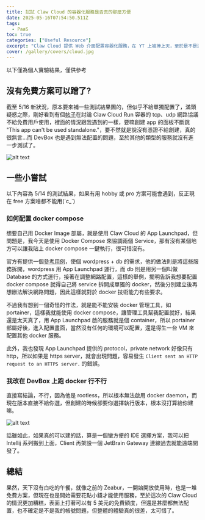 ```yaml
---
title: 試試 Claw Cloud 的容器化服務是否真的那麼方便
date: 2025-05-16T07:54:50.511Z
tags:
  - PaaS
toc: true
categories: ["Useful Resource"]
excerpt: "Claw Cloud 提供 Web 介面配置容器化服務，在 YT 上被捧上天，至於是不是這麼好用，還得觀察觀察"
cover: /gallery/covers/cloud.jpg
---
```


以下僅為個人實驗結果，僅供參考

## 沒有免費方案可以蹭了?
截至 5/16 新狀況，原本要來補一些測試結果圖的，但似乎不給單獨配置了，滿頭疑惑之際，剛好看到有個[帖子](https://www.nodeseek.com/post-340499-3)在討論 Claw Cloud Run 容器的 tcp、udp 網路協議不給免費用戶使用，裡面的情況跟我遇到的一樣，要嘛創建 app 的面板不斷跳 "This app can't be used standalone."，要不然就是說沒有憑證不給創建，真的很無言...而 DevBox 也是遇到無法配置的問題，至於其他的類型的服務就沒有進一步測試了。

![alt text](/gallery/2025-05-16/image1.png)

## 一些小嘗試

以下內容為 5/14 的測試結果，如果有用 hobby 或 pro 方案可能會遇到，反正現在 free 方案啥都不能用(´c_`)

###  如何配置 docker compose

想要自己用 Docker Image 部屬，就是使用 Claw Cloud 的 App Launchpad，但問題是，我今天是使用 Docker Compose 來協調兩個 Service，那有沒有某個地方可以讓我貼上 docker compose 一鍵執行，很可惜沒有。

官方有提供一個[參考用例](https://docs.run.claw.cloud/clawcloud-run/migration/migrate-from-docker-compose)，使個 wordpress + db 的需求，他的做法則是將這些服務拆開，wordpress 用 App Launchpad 運行，而 db 則是用另一個叫做 Database 的方式運行，接著在調整網路配置，這樣的舉例，擺明告訴我想要配置 docker compose 就得自己將 service 拆開成單獨的 docker，然後分別建立後再想辦法解決網路問題，因此這樣就對於 docker 技術能力有些要求。

不過我有想到一個奇怪的作法，就是能不能安裝 docker 管理工具，如 portainer，這樣我就能使用 docker compose，讓管理工具幫我配置就好，結果還是太天真了，用 App Launchpad 啟的服務就是個 container，所以 portainer 部屬好後，進入配置畫面，當然沒有任何的環境可以配置，還是得生一台 VM 來配置其他 docker 服務。

此外，我也發現 App Launchpad 提供的 protocol，private network 好像只有 http，所以如果是 https server，就會出現問題，容易發生 `Client sent an HTTP request to an HTTPS server.` 的錯誤。

###  我改在 DevBox 上跑 docker 行不行

直接寫結論，不行，因為他是 rootless，所以根本無法啟用 docker daemon，而現在版本直接不給你選，但創建的時候卻要你選擇執行版本，根本沒打算給你建嘛。

![alt text](/gallery/2025-05-16/image2.png)

話雖如此，如果真的可以建的話，算是一個蠻方便的 IDE 選擇方案，我可以把 Intellij 系列搬到上面，Client 再架設一個 JetBrain Gateway 連線過去就能遠端開發了。

## 總結

果然，天下沒有白吃的午餐，就像之前的 Zeabur，一開始開放使用時，也是一堆免費方案，但現在也是開始需要花點小錢才能使用服務，至於這次的 Claw Cloud 的情況更加糟糕，表面上打著可以有 5 美元的免費額度，但還是甚麼都無法配置，也不確定是不是我的帳號問題，但整體的體驗真的很差，太可惜了。